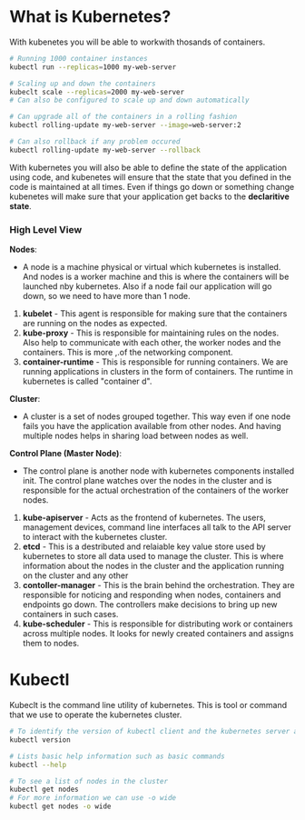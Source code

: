 # What is Kubernetes?

With kubenetes you will be able to workwith thosands of containers.

```sh
# Running 1000 container instances
kubectl run --replicas=1000 my-web-server
```
```sh
# Scaling up and down the containers
kubeclt scale --replicas=2000 my-web-server
# Can also be configured to scale up and down automatically
```
```sh
# Can upgrade all of the containers in a rolling fashion
kubectl rolling-update my-web-server --image=web-server:2
```
```sh
# Can also rollback if any problem occured
kubectl rolling-update my-web-server --rollback
```

With kubernetes you will also be able to define the state of the application using code, 
and kubenetes will ensure that the state that you defined in the code is maintained at all times. 
Even if things go down or something change kubenetes will make sure that your application get backs to the **declaritive state**.

### High Level View

**Nodes**: 
- A node is a machine physical or virtual which kubernetes is installed. And nodes is a worker machine and this is where the containers will be launched nby kubernetes. Also if a node fail our application will go down, so we need to have more than 1 node.
1. **kubelet** -  This agent is responsible for making sure that the containers are running on the nodes as expected.
2. **kube-proxy** -  This is responsible for maintaining rules on the nodes. Also help to communicate with each other, the worker nodes and the containers. This is more ,.of the networking component.
3. **container-runtime** - This is responsible for running containers. We are running applications in clusters in the form of containers. The runtime in kubernetes is called "container d".

**Cluster**:
- A cluster is a set of nodes grouped together. This way even if one node fails you have the application available from other nodes. And having multiple nodes helps in sharing load between nodes as well.

**Control Plane (Master Node)**:
- The control plane is another node with kubernetes components installed init. The control plane watches over the nodes in the cluster and is responsible for the actual orchestration of the containers of the worker nodes.
1. **kube-apiserver** - Acts as the frontend of kubernetes. The users, management devices, command line interfaces all talk to the API server to interact with the kubernetes cluster.
2. **etcd** - This is a destributed and relaiable key value store used by kubernetes to store all data used to manage the cluster. This is where information about the nodes in the cluster and the application running on the cluster and any other
3. **contoller-manager** - This is the brain behind the orchestration. They are responsible for noticing and responding when nodes, containers and endpoints go down. The controllers make decisions to bring up new containers in such cases.  
4. **kube-scheduler** - This is responsible for distributing work or containers across multiple nodes. It looks for newly created containers and assigns them to nodes.

# Kubectl 

Kubeclt is the command line utility of kubernetes. This is tool or command that we use to operate the kubernetes cluster.

```sh
# To identify the version of kubectl client and the kubernetes server along with any other tool related
kubectl version
```
```sh
# Lists basic help information such as basic commands
kubectl --help
```
```sh
# To see a list of nodes in the cluster
kubectl get nodes
# For more information we can use -o wide 
kubectl get nodes -o wide
```

